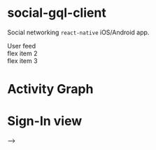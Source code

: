 # social-gql-client

Social networking `react-native` iOS/Android app.


<!-- 
<div class="clearfix p-3 border border-gray">
  <div class="float-left p-3 mr-3 bg-gray">
    <img width="275" height="470" alt="user-feed" src="https://user-images.githubusercontent.com/43617894/114400317-7477d000-9bbf-11eb-8a57-864333e739d2.png"/>
  </div>
  <div class="overflow-hidden">
    <p><b>User feed</b> Displays all the posts by all users</p>
  </div>
</div>
-->


<div class="border d-flex">
  <div class="p-5 border bg-gray-light">
<!--     <div class="Subhead"> -->
<!--       <div class="Subhead-heading"> -->
        User feed
<!--       </div> -->
<!--       <img width="275" height="470" alt="user-feed" src="https://user-images.githubusercontent.com/43617894/114400317-7477d000-9bbf-11eb-8a57-864333e739d2.png"/> -->
<!--     </div> -->
  </div>
  
  <div class="p-5 border bg-gray-light">flex item 2</div>
  <div class="p-5 border bg-gray-light">flex item 3</div>
</div>


<!-- 
<div style="display:flex">
<img width="275" height="470" alt="user-feed" src="https://user-images.githubusercontent.com/43617894/114400317-7477d000-9bbf-11eb-8a57-864333e739d2.png"/>


# Individual post
<!-- <img width="275" height="470" alt="user-feed" src="https://user-images.githubusercontent.com/43617894/114400342-7a6db100-9bbf-11eb-9df6-2fcc9ac51b41.png"/> -->


# Activity Graph
<!-- <img width="275" height="470" alt="user-feed" src="https://user-images.githubusercontent.com/43617894/114400349-7d68a180-9bbf-11eb-9a1b-0fce0e95384d.png"/> -->

# Sign-In view
<!-- <img width="275" height="470" alt="user-feed" src="https://user-images.githubusercontent.com/43617894/114400351-7e013800-9bbf-11eb-9d6b-578c12acfbf6.png"/> -->
-->
